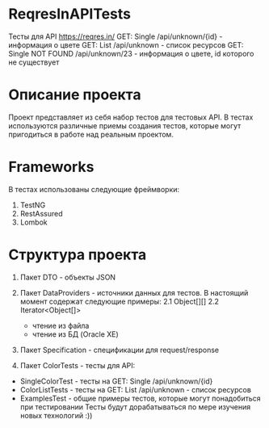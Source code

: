 # ReqresInAPITests

Тесты для API https://reqres.in/
GET: Single <resource> /api/unknown/{id} - информация о цвете
GET: List <resource> /api/unknown - список ресурсов
GET: Single <resource> NOT FOUND /api/unknown/23 - информация о цвете, id которого не существует

# Описание проекта

Проект представляет из себя набор тестов для тестовых API.
В тестах используются различные приемы создания тестов, которые могут пригодиться в работе над реальным проектом.

# Frameworks

В тестах использованы следующие фреймворки:

1. TestNG
2. RestAssured
3. Lombok

# Структура проекта

1. Пакет DTO - объекты JSON
2. Пакет DataProviders - источники данных для тестов.
   В настоящий момент содержат следующие примеры:
2.1 Object[][]
2.2 Iterator<Object[]>
   - чтение из файла
   - чтение из БД (Oracle XE)

3. Пакет Specification - спецификации для request/response
3. Пакет ColorTests - тесты для API:

- SingleColorTest - тесты на GET: Single <resource> /api/unknown/{id}
- ColorListTests - тесты на GET: List <resource> /api/unknown - список ресурсов
- ExamplesTest - общие примеры тестов, которые могут понадобиться при тестировании
Тесты будут дорабатываться по мере изучения новых технологий :))
